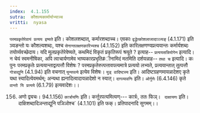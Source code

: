 ```yaml
---
index:  4.1.155
sutra:  कौशल्यकार्मार्याभ्याञ्च
vritti:  nyasa
---
```


`परमप्रकृतेरेवायं प्रत्यय इष्यते` इति। कोशलशब्दात्, कर्मारशब्दाच्च। एवकाः `वृद्धेत्कोशलाजादाञ्ञ्यङ्` (4.1.171) इति ञ्यङन्तो यः कौशल्यशब्दः, यश्च `सेनान्तलक्षणकारिभ्यश्च` (4.1.152) इति कारिलक्षणण्यप्रत्ययान्तः कर्मार्यशब्दः तयोर्व्यवच्छेदाय।
यदि मूलप्रकृतेरेवेष्यते, कथमिदं विकृतं प्रकृतिरूपं श्रयूते ? इत्याह-- `प्रत्ययसन्नियोगेन` इत्यादि। न चेयं स्वमनीषिका, अपि त्वाचार्यणामेव भाष्यकारप्रभृति#ीनामिदं मतमिति दर्शयन्नाह-- `तथा च` इत्यादि। कः पुनः परमप्रकृतेः प्रत्ययान्ताद्वत्पत्तौ विशेषः ? परमप्रकृतेरुत्पत्तावपत्यमात्रे प्रत्ययो लभ्यते, प्रत्ययान्तात् तूत्पत्तौ `गोत्राद्यूनि` (4.1.94) इति वचनात् `यून्यपत्ये` इत्येव विशेषः। `युड् वादिष्टस्य` इति। आदिष्टग्रहणमायन्नादेशए कृते यथा स्यादित्येवमर्थम्; अन्यथा ह्यनादित्वादायन्नादेशो न स्यात्। `दागव्यावनिः` इति। `ओर्गुणेः` (6.4.146) कृते `वान्तो यि प्रत्यये` (6.1.79) इत्यवादेशः।।

156. अणो द्व्यचः। 94.1.156)
`कार्त्रायणिः` इति। कर्त्तुरपत्यमित्यण्--- कार्त्रः, ततः फिञ्। ` दाक्षायणः` इति। दाक्षिशब्दादिञन्ताद्यूनि पञिञोश्च` (4.1.101) इति फक्। प्रतिपादनादि सुगमम्।।

